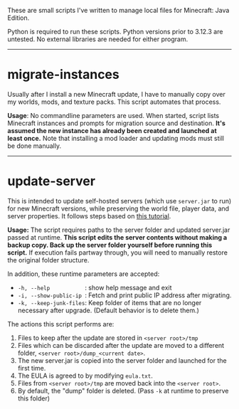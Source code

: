 These are small scripts I've written to manage local files for Minecraft: Java Edition.

Python is required to run these scripts. Python versions prior to 3.12.3 are untested. No external libraries are needed for either program.

---
# migrate-instances
Usually after I install a new Minecraft update, I have to manually copy over my worlds, mods, and texture packs. This script automates that process.

**Usage**: No commandline parameters are used. When started, script lists Minecraft instances and prompts for migration source and destination. **It's assumed the new instance has already been created and launched at least once.** Note that installing a mod loader and updating mods must still be done manually.

---
# update-server
This is intended to update self-hosted servers (which use `server.jar` to run) for new Minecraft versions, while preserving the world file, player data, and server properties. It follows steps based on [this tutorial](https://wiki.sportskeeda.com/minecraft/how-to-update-server-minecraft). 

**Usage:** The script requires paths to the server folder and updated server.jar passed at runtime. **This script edits the server contents without making a backup copy. Back up the server folder yourself before running this script.** If execution fails partway through, you will need to manually restore the original folder structure.

In addition, these runtime parameters are accepted:
- `-h, --help           `: show help message and exit
- `-i, --show-public-ip `: Fetch and print public IP address after migrating.
- `-k, --keep-junk-files`: Keep folder of items that are no longer necessary after upgrade. (Default behavior is to delete them.)

The actions this script performs are:
1. Files to keep after the update are stored in `<server root>/tmp`
2. Files which can be discarded after the update are moved to a different folder, `<server root>/dump_<current date>`.
3. The new server.jar is copied into the server folder and launched for the first time.
4. The EULA is agreed to by modifying `eula.txt`.
5. Files from `<server root>/tmp` are moved back into the `<server root>`.
6. By default, the "dump" folder is deleted. (Pass `-k` at runtime to preserve this folder)